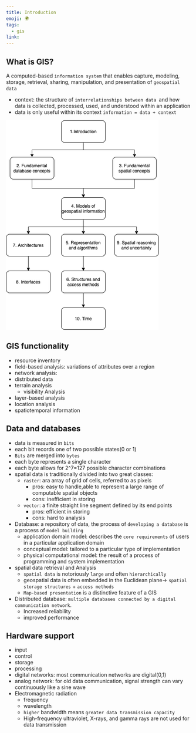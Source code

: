 ```yaml
---
title: Introduction
emoji: 🌍
tags:
  - gis
link:
---
```


## What is GIS?

A computed-based `information system` that enables capture, modeling, storage, retrieval, sharing, manipulation, and presentation of `geospatial data`

- context: the structure of `interrelationships between data `and how data is collected, processed, used, and understood within an application
- data is only useful within its context
  `information = data + context`

![](images/diagram.drawio.png)

## GIS functionality

- resource inventory
- field-based analysis: variations of attributes over a region
- network analysis:
- distributed data
- terrain analysis
  - visibility Analysis
- layer-based analysis
- location analysis
- spatiotemporal information

## Data and databases

- data is measured in `bits`
- each bit records one of two possible states(0 or 1)
- `Bits` are merged into `bytes`
- each byte represents a single character
- each byte allows for 2^7=127 possible character combinations
- spatial data is traditionally divided into two great classes:
  - `raster`: ara array of grid of cells, referred to as pixels
    - pros: easy to handle,able to represent a large range of computable spatial objects
    - cons: inefficient in storing
  - `vector`: a finite straight line segment defined by its end points
    - pros: efficient in storing
    - cons: hard to analysis
- Database: a repository of data, the process of `developing a database` is a process of `model building`
  - application domain model: describes the `core requirements` of users in a particular application domain
  - conceptual model: tailored to a particular type of implementation
  - physical computational model: the result of a process of programming and system implementation
- spatial data retrieval and Analysis
  - `spatial data` is notoriously `large` and often `hierarchically`
  - geospatial data is often embedded in the Euclidean plane-> `spatial storage structures` + `access methods`
  - `Map-based presentation` is a distinctive feature of a GIS
- Distributed database: `multiple databases connected by a digital communication network`.
  - Increased reliability
  - improved performance

## Hardware support

- input
- control
- storage
- processing
- digital networks: most communication networks are digital(0,1)
- analog network: for old data communication, signal strength can vary continuously like a sine wave
- Electromagnetic radiation
  - frequency
  - wavelength
  - `higher` bandwidth means `greater data transmission capacity`
  - High-frequency ultraviolet, X-rays, and gamma rays are not used for data transmission
